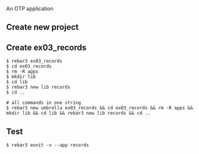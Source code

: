 An OTP application

Create new project
----	
Create ex03_records
----	
	$ rebar3 ex03_records
	$ cd ex03_records
	$ rm -R apps
	$ mkdir lib
	$ cd lib
	$ rebar3 new lib records
	$ cd ..
	
	# all commands in one string
	$ rebar3 new umbrella ex03_records && cd ex03_records && rm -R apps && mkdir lib && cd lib && rebar3 new lib records && cd ..

Test
-----
	$ rebar3 eunit -v --app records